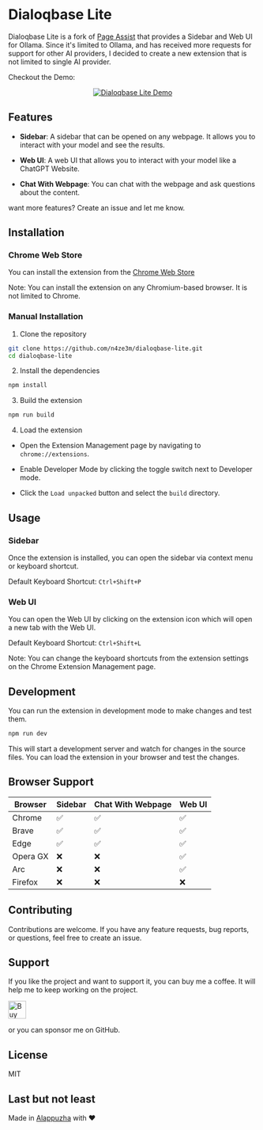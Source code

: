 # Dialoqbase Lite

Dialoqbase Lite is a fork of [Page Assist](https://github.com/n4ze3m/page-assist.git) that provides a Sidebar and Web UI for Ollama. Since it's limited to Ollama, and has received more requests for support for other AI providers, I decided to create a new extension that is not limited to single AI provider.

Checkout the Demo:

<div align="center">

[![Dialoqbase Lite Demo](https://img.youtube.com/vi/u9zUS3zIBvM/0.jpg)](https://www.youtube.com/watch?v=u9zUS3zIBvM)

</div>

## Features

- **Sidebar**: A sidebar that can be opened on any webpage. It allows you to interact with your model and see the results.

- **Web UI**: A web UI that allows you to interact with your model like a ChatGPT Website.

- **Chat With Webpage**: You can chat with the webpage and ask questions about the content.

want more features? Create an issue and let me know.

## Installation

### Chrome Web Store

You can install the extension from the [Chrome Web Store](https://chromewebstore.google.com/detail/dialoqbase-lite-a-sidepan/fhdonbcklgialicndhegpkkhhekafglb?hl=en)

Note: You can install the extension on any Chromium-based browser. It is not limited to Chrome.

### Manual Installation

1. Clone the repository

```bash
git clone https://github.com/n4ze3m/dialoqbase-lite.git
cd dialoqbase-lite
```

2. Install the dependencies

```bash
npm install
```

3. Build the extension

```bash
npm run build
```

4. Load the extension

- Open the Extension Management page by navigating to `chrome://extensions`.

- Enable Developer Mode by clicking the toggle switch next to Developer mode.

- Click the `Load unpacked` button and select the `build` directory.

## Usage

### Sidebar

Once the extension is installed, you can open the sidebar via context menu or keyboard shortcut.

Default Keyboard Shortcut: `Ctrl+Shift+P`

### Web UI

You can open the Web UI by clicking on the extension icon which will open a new tab with the Web UI.

Default Keyboard Shortcut: `Ctrl+Shift+L`

Note: You can change the keyboard shortcuts from the extension settings on the Chrome Extension Management page.

## Development

You can run the extension in development mode to make changes and test them.

```bash
npm run dev
```

This will start a development server and watch for changes in the source files. You can load the extension in your browser and test the changes.

## Browser Support

| Browser  | Sidebar | Chat With Webpage | Web UI |
| -------- | ------- | ----------------- | ------ |
| Chrome   | ✅      | ✅                | ✅     |
| Brave    | ✅      | ✅                | ✅     |
| Edge     | ✅      | ✅                | ✅     |
| Opera GX | ❌      | ❌                | ✅     |
| Arc      | ❌      | ❌                | ✅     |
| Firefox  | ❌      | ❌                | ❌     |


## Contributing

Contributions are welcome. If you have any feature requests, bug reports, or questions, feel free to create an issue.

## Support

If you like the project and want to support it, you can buy me a coffee. It will help me to keep working on the project.

<a href='https://ko-fi.com/M4M3EMCLL' target='_blank'><img height='36' style='border:0px;height:36px;' src='https://storage.ko-fi.com/cdn/kofi2.png?v=3' border='0' alt='Buy Me a Coffee at ko-fi.com' /></a>

or you can sponsor me on GitHub.

## License

MIT

## Last but not least

Made in [Alappuzha](https://en.wikipedia.org/wiki/Alappuzha) with ❤️
